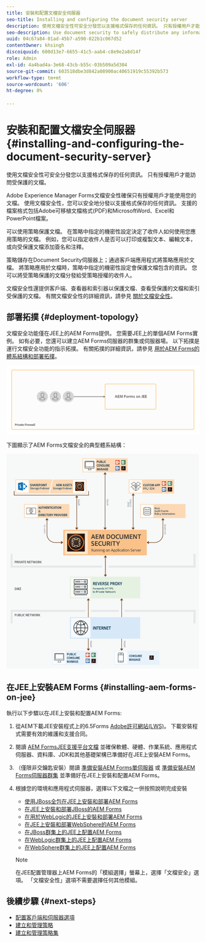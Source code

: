 ```yaml
---
title: 安裝和配置文檔安全伺服器
seo-title: Installing and configuring the document security server
description: 使用文檔安全性可安全分發您以支援格式保存的任何資訊。 只有授權用戶才能訪問受保護的文檔。
seo-description: Use document security to safely distribute any information that you have saved in a supported format. Only authorized users can access protected documents.
uuid: 04c67a84-01ad-45b7-a590-822b1c067d52
contentOwner: khsingh
discoiquuid: 600d13e7-6655-41c5-aab4-c8e9e2a8d14f
role: Admin
exl-id: 4a4bad4a-3e68-43cb-b55c-03b509a5d304
source-git-commit: 603518dbe3d842a08900ac40651919c55392b573
workflow-type: tm+mt
source-wordcount: '606'
ht-degree: 0%

---
```


# 安裝和配置文檔安全伺服器 {#installing-and-configuring-the-document-security-server}

使用文檔安全性可安全分發您以支援格式保存的任何資訊。 只有授權用戶才能訪問受保護的文檔。

Adobe Experience Manager Forms文檔安全性確保只有授權用戶才能使用您的文檔。 使用文檔安全性，您可以安全地分發以支援格式保存的任何資訊。 支援的檔案格式包括Adobe可移植文檔格式(PDF)和MicrosoftWord、Excel和PowerPoint檔案。

可以使用策略保護文檔。 在策略中指定的機密性設定決定了收件人如何使用您應用策略的文檔。 例如，您可以指定收件人是否可以打印或複製文本、編輯文本，或向受保護文檔添加簽名和注釋。

策略儲存在Document Security伺服器上；通過客戶端應用程式將策略應用於文檔。 將策略應用於文檔時，策略中指定的機密性設定會保護文檔包含的資訊。 您可以將受策略保護的文檔分發給受策略授權的收件人。

文檔安全性還提供客戶端、查看器和索引器以保護文檔、查看受保護的文檔和索引受保護的文檔。 有關文檔安全性的詳細資訊，請參見 [關於文檔安全性](/help/forms/using/admin-help/document-security.md)。

## 部署拓撲  {#deployment-topology}

文檔安全功能僅在JEE上的AEM Forms提供。 您需要JEE上的單個AEM Forms實例。 如有必要，您還可以建立AEM Forms伺服器的群集或伺服器場。 以下拓撲是運行文檔安全功能的指示拓撲。 有關拓撲的詳細資訊，請參見 [用於AEM Forms的體系結構和部署拓撲](aem-forms-architecture-deployment.md)。

<!--fix above link-->

![](do-not-localize/document-security-server_topology.png)

下圖顯示了AEM Forms文檔安全的典型體系結構：

![](do-not-localize/document-security-typical-environment.png)

## 在JEE上安裝AEM Forms {#installing-aem-forms-on-jee}

執行以下步驟以在JEE上安裝和配置AEM Forms:

1. 從AEM下載JEE安裝程式上的6.5Forms [Adobe許可網站(LWS)](https://licensing.adobe.com/)。 下載安裝程式需要有效的維護和支援合同。
1. 閱讀 [AEM FormsJEE支援平台文檔](/help/forms/using/aem-forms-jee-supported-platforms.md) 並確保軟體、硬體、作業系統、應用程式伺服器、資料庫、JDK和其他基礎架構已準備好在JEE上安裝AEM Forms。
1. （僅限非交鑰匙安裝）閱讀 [準備安裝AEM Forms單伺服器](https://www.adobe.com/go/learn_aemforms_prepareInstallsingle_64) 或 [準備安裝AEM Forms伺服器群集](https://www.adobe.com/go/learn_aemforms_prepareInstallcluster_64) 並準備好在JEE上安裝和配置AEM Forms。
1. 根據您的環境和應用程式伺服器，選擇以下文檔之一併按照說明完成安裝

   * [使用JBoss全包在JEE上安裝和部署AEM Forms](https://www.adobe.com/go/learn_aemforms_installTurnkey_64)
   * [在JEE上安裝和部署JBoss的AEM Forms](https://www.adobe.com/go/learn_aemforms_installJBoss_64)
   * [在用於WebLogic的JEE上安裝和部署AEM Forms](https://www.adobe.com/go/learn_aemforms_installWebLogic_64)
   * [在JEE上安裝和部署WebSphere的AEM Forms](https://www.adobe.com/go/learn_aemforms_installWebSphere_64)
   * [在JBoss群集上的JEE上配置AEM Forms](https://www.adobe.com/go/learn_aemforms_clusterJBoss_64)
   * [在WebLogic群集上的JEE上配置AEM Forms](https://www.adobe.com/go/learn_aemforms_clusterWebLogic_64)
   * [在WebSphere群集上的JEE上配置AEM Forms](https://www.adobe.com/go/learn_aemforms_clusterWebSphere_64)

   >[!NOTE]
   >
   >在JEE配置管理器上AEM Forms的「模組選擇」螢幕上，選擇「文檔安全」選項。 「文檔安全性」選項不需要選擇任何其他模組。

## 後續步驟 {#next-steps}

* [配置客戶端和伺服器選項](/help/forms/using/admin-help/configuring-client-server-options.md)
* [建立和管理策略](/help/forms/using/admin-help/creating-policies.md)
* [建立和管理策略集](/help/forms/using/admin-help/creating-policy-sets.md)
